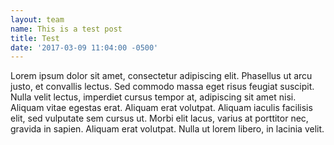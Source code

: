 ```yaml
---
layout: team
name: This is a test post
title: Test
date: '2017-03-09 11:04:00 -0500'
---
```


Lorem ipsum dolor sit amet, consectetur adipiscing elit. Phasellus ut arcu justo, et convallis lectus. Sed commodo massa eget risus feugiat suscipit. Nulla velit lectus, imperdiet cursus tempor at, adipiscing sit amet nisi. Aliquam vitae egestas erat. Aliquam erat volutpat. Aliquam iaculis facilisis elit, sed vulputate sem cursus ut. Morbi elit lacus, varius at porttitor nec, gravida in sapien. Aliquam erat volutpat. Nulla ut lorem libero, in lacinia velit.
